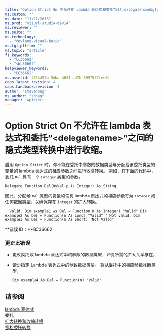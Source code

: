 ```yaml
---
title: "Option Strict On 不允许在 lambda 表达式和委托“&lt;delegatename&gt;”之间的隐式类型转换中进行收缩。 | Microsoft Docs"
ms.custom: ""
ms.date: "11/17/2016"
ms.prod: "visual-studio-dev14"
ms.reviewer: ""
ms.suite: ""
ms.technology: 
  - "devlang-visual-basic"
ms.tgt_pltfrm: ""
ms.topic: "article"
f1_keywords: 
  - "bc36662"
  - "vbc36662"
helpviewer_keywords: 
  - "BC36662"
ms.assetid: 4504497b-56ba-4631-ad7b-59975f7fee04
caps.latest.revision: 4
caps.handback.revision: 4
author: "stevehoag"
ms.author: "shoag"
manager: "wpickett"
---
```

# Option Strict On 不允许在 lambda 表达式和委托“&lt;delegatename&gt;”之间的隐式类型转换中进行收缩。
启用 `Option Strict` 时，你不能在委托中参数的数据类型与分配给该委托类型的变量的 lambda 表达式的相应参数之间进行收缩转换。 例如，在下面的代码中，委托 `Del` 具有一个 `Integer` 类型的参数。  
  
```vb#  
Delegate Function Del(ByVal p As Integer) As String  
```  
  
 因此，分配给 `Del` 类型的变量的任何 lambda 表达式的相应参数可为 `Integer` 或任何数据类型，以确保存在 `Integer` 的扩大转换。  
  
```vb#  
' Valid. Dim example1 As Del = Function(n As Integer) "Valid" Dim example2 As Del = Function(n As Long) "Valid" ' Not valid. Dim example3 As Del = Function(n As Short) "Not Valid"  
```  
  
 **错误 ID：**BC36662  
  
### 更正此错误  
  
-   更改委托或 lambda 表达式中的参数的数据类型，以便所需的扩大关系存在。  
  
-   请勿指定 Lambda 表达式中的参数数据类型。 将从委托中的相应参数推断类型。  
  
    ```vb#  
    Dim example4 As Del = Function(n) "Valid"  
    ```  
  
## 请参阅  
 [lambda 表达式](../../visual-basic/programming-guide/language-features/procedures/lambda-expressions.md)   
 [委托](../../visual-basic/programming-guide/language-features/delegates/delegates.md)   
 [扩大转换和收缩转换](../../visual-basic/programming-guide/language-features/data-types/widening-and-narrowing-conversions.md)   
 [宽松委托转换](../../visual-basic/programming-guide/language-features/delegates/relaxed-delegate-conversion.md)